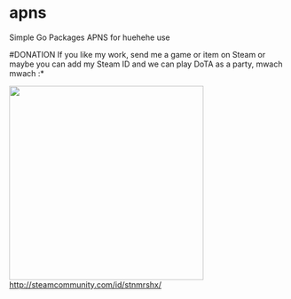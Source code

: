 # apns
Simple Go Packages APNS for huehehe use

#DONATION
If you like my work, send me a game or item on Steam or maybe you can add my Steam ID and we can play DoTA as a party, mwach mwach :*

<a href="http://steamcommunity.com/id/stnmrshx/" target="_blank">
  <img src="https://cloud.githubusercontent.com/assets/1851678/14588340/5653fb72-04f1-11e6-8617-2ab73a4c6132.png" width="350"/>
</a>

<a href="http://steamcommunity.com/id/stnmrshx/" target="_blank">
  http://steamcommunity.com/id/stnmrshx/
</a>
